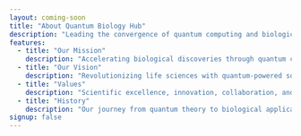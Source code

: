 ```yaml
---
layout: coming-soon
title: "About Quantum Biology Hub"
description: "Leading the convergence of quantum computing and biological sciences"
features:
  - title: "Our Mission"
    description: "Accelerating biological discoveries through quantum computing innovation"
  - title: "Our Vision"
    description: "Revolutionizing life sciences with quantum-powered solutions"
  - title: "Values"
    description: "Scientific excellence, innovation, collaboration, and impact"
  - title: "History"
    description: "Our journey from quantum theory to biological applications"
signup: false
---
```

